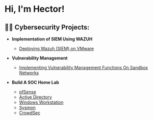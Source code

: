 <h1>Hi, I'm Hector! </h1>

<h2>👨‍💻 Cybersecurity Projects:</h2>

- <b>Implementation of SIEM Using WAZUH</b>
  - [Deploying Wazuh (SIEM) on VMware](https://github.com/HecTechDefender/Deploying-Wazuh-SIEM-on-Linode/blob/main/README.md) <b><i></b></i>



- <b>Vulnerability Management</b>
  - [Implementing Vulnerability Management Functions On Sandbox Networks](https://github.com/HecTechDefender/Vulnerability-Management)


- <b>Build A SOC Home Lab</b>
  - [pfSense](https://github.com/HecTechDefender/pfSense) <b><i></b></i>
  - [Active Directory](https://github.com/HecTechDefender/Active-Directory/tree/main) <b><i></b></i>
  - [Windows Workstation](https://github.com/HecTechDefender/Windows-Workstation/blob/main/README.md) <b><i></b></i>
  - [Sysmon](https://github.com/HecTechDefender/Sysmon) <b><i></b></i>
  - [CrowdSec](https://github.com/HecTechDefender/CrowdSec) <b><i></b></i>
